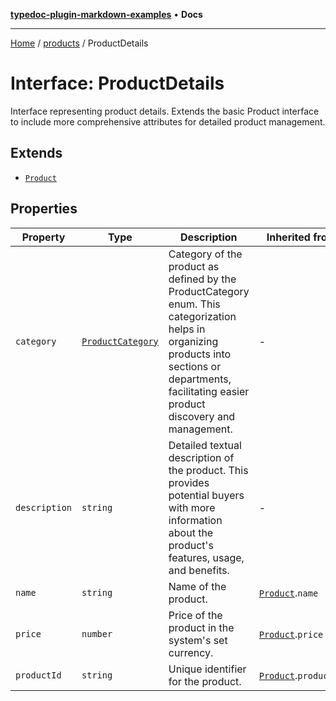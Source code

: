 [**typedoc-plugin-markdown-examples**](../../README.md) • **Docs**

***

[Home](../../README.md) / [products](../README.md) / ProductDetails

# Interface: ProductDetails

Interface representing product details.
Extends the basic Product interface to include more comprehensive attributes for detailed product management.

## Extends

- [`Product`](Product.md)

## Properties

| Property | Type | Description | Inherited from | Defined in |
| ------ | ------ | ------ | ------ | ------ |
| `category` | [`ProductCategory`](../enumerations/ProductCategory.md) | Category of the product as defined by the ProductCategory enum. This categorization helps in organizing products into sections or departments, facilitating easier product discovery and management. | - | [products.ts:54](https://github.com/typedoc2md/typedoc-plugin-markdown-examples/blob/main/dummy-api/src/products.ts#L54) |
| `description` | `string` | Detailed textual description of the product. This provides potential buyers with more information about the product's features, usage, and benefits. | - | [products.ts:48](https://github.com/typedoc2md/typedoc-plugin-markdown-examples/blob/main/dummy-api/src/products.ts#L48) |
| `name` | `string` | Name of the product. | [`Product`](Product.md).`name` | [products.ts:16](https://github.com/typedoc2md/typedoc-plugin-markdown-examples/blob/main/dummy-api/src/products.ts#L16) |
| `price` | `number` | Price of the product in the system's set currency. | [`Product`](Product.md).`price` | [products.ts:18](https://github.com/typedoc2md/typedoc-plugin-markdown-examples/blob/main/dummy-api/src/products.ts#L18) |
| `productId` | `string` | Unique identifier for the product. | [`Product`](Product.md).`productId` | [products.ts:14](https://github.com/typedoc2md/typedoc-plugin-markdown-examples/blob/main/dummy-api/src/products.ts#L14) |
